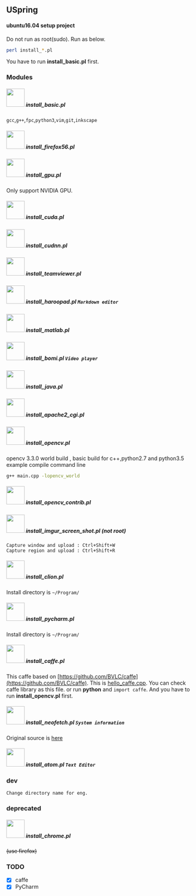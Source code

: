 ## USpring
#### ubuntu16.04 setup project

Do not run as root(sudo). Run as below.
```bash
perl install_*.pl
```
You have to run **install_basic.pl** first.
### Modules
##### <img src="https://i.imgur.com/8Iyqowq.png" width="48"> install_basic.pl
`gcc`,`g++`,`fpc`,`python3`,`vim`,`git`,`inkscape`
##### <img src="https://imgur.com/oSC7Gvl.png" width="48"> install_firefox56.pl

##### <img src="https://i.imgur.com/0DvylcN.png" width="48"> install_gpu.pl
Only support NVIDIA GPU.
##### <img src="https://i.imgur.com/PGvI1Eu.png" width="48"> install_cuda.pl
##### <img src="https://i.imgur.com/7FbWX38.png" width="48"> install_cudnn.pl
##### <img src="https://i.imgur.com/Gvv4hNZ.png" width="48"> install_teamviewer.pl
##### <img src="https://i.imgur.com/lrUBP9k.png" width="48"> install_haroopad.pl `Markdown editor`
##### <img src="https://i.imgur.com/ArRiixC.jpg" width="48"> install_matlab.pl
##### <img src="https://i.imgur.com/gocRJMY.png" width="48"> install_bomi.pl `Video player`
##### <img src="https://i.imgur.com/h1mfnNS.png" width="48"> install_java.pl
##### <img src="https://i.imgur.com/jEZTseJ.png" width="48"> install_apache2_cgi.pl
##### <img src="https://i.imgur.com/j2JVXi9.png" width="48"> install_opencv.pl

opencv 3.3.0 world build , basic build for c++,python2.7 and python3.5
example compile command line
```bash
g++ main.cpp -lopencv_world
```
##### <img src="https://i.imgur.com/j2JVXi9.png" width="48"> install_opencv_contrib.pl
##### <img src="https://i.imgur.com/Pout5Vk.png" width="48"> install_imgur_screen_shot.pl (not root)
```
Capture window and upload : Ctrl+Shift+W
Capture region and upload : Ctrl+Shift+R
```
##### <img src="https://i.imgur.com/NMzEIIc.png" width="48"> install_clion.pl
Install directory is `~/Program/`
##### <img src="https://i.imgur.com/tigNRKG.png" width="48"> install_pycharm.pl
Install directory is `~/Program/`
##### <img src="https://imgur.com/uWy0W7k.png" width="48"> install_caffe.pl
This caffe based on [https://github.com/BVLC/caffe](https://github.com/BVLC/caffe).
This is [hello_caffe.cpp](https://gist.github.com/springkim/f67ae91b89a269648ab666574dca989f). You can check caffe library as this file.
or run **python** and `import caffe`.
And you have to run **install_opencv.pl** first.

##### <img src="https://i.imgur.com/XZjnG46.png" width="48"> install_neofetch.pl `System information`
Original source is [here](https://github.com/dylanaraps/neofetch)
##### <img src="https://i.imgur.com/VTLbdOb.png" width="48"> install_atom.pl `Text Editor`


### dev
```
Change directory name for eng.
```

### deprecated
##### <img src="https://i.imgur.com/y5Qtrvk.png" width="48"> install_chrome.pl
~~(use firefox)~~

### TODO
- [x] caffe
- [x] PyCharm